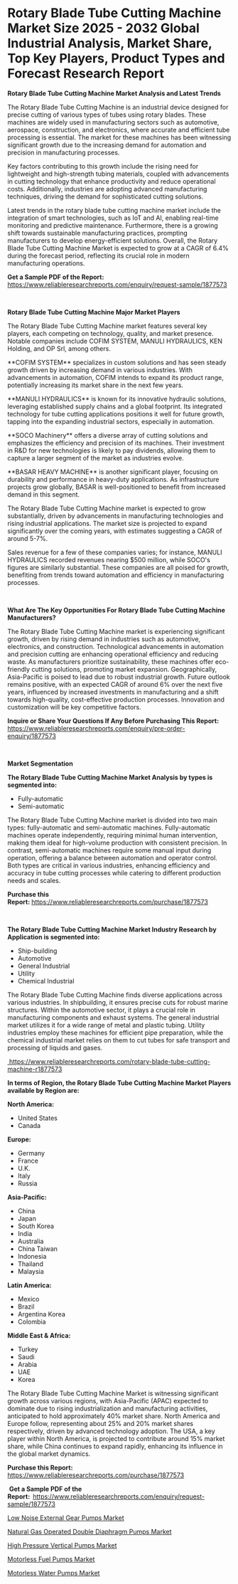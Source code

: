 <p><h1>Rotary Blade Tube Cutting Machine Market Size 2025 - 2032 Global Industrial Analysis, Market Share, Top Key Players, Product Types and Forecast Research Report</h1></p><p><strong>Rotary Blade Tube Cutting Machine Market Analysis and Latest Trends</strong></p>
<p><p>The Rotary Blade Tube Cutting Machine is an industrial device designed for precise cutting of various types of tubes using rotary blades. These machines are widely used in manufacturing sectors such as automotive, aerospace, construction, and electronics, where accurate and efficient tube processing is essential. The market for these machines has been witnessing significant growth due to the increasing demand for automation and precision in manufacturing processes.</p><p>Key factors contributing to this growth include the rising need for lightweight and high-strength tubing materials, coupled with advancements in cutting technology that enhance productivity and reduce operational costs. Additionally, industries are adopting advanced manufacturing techniques, driving the demand for sophisticated cutting solutions.</p><p>Latest trends in the rotary blade tube cutting machine market include the integration of smart technologies, such as IoT and AI, enabling real-time monitoring and predictive maintenance. Furthermore, there is a growing shift towards sustainable manufacturing practices, prompting manufacturers to develop energy-efficient solutions. Overall, the Rotary Blade Tube Cutting Machine Market is expected to grow at a CAGR of 6.4% during the forecast period, reflecting its crucial role in modern manufacturing operations.</p></p>
<p><strong>Get a Sample PDF of the Report:&nbsp;</strong> <a href="https://www.reliableresearchreports.com/enquiry/request-sample/1877573?utm_campaign=118&utm_medium=2&utm_source=Github&utm_content=ia&utm_term=28022025&utm_id=rotary-blade-tube-cutting-machine">https://www.reliableresearchreports.com/enquiry/request-sample/1877573</a></p>
<p>&nbsp;</p>
<p><strong>Rotary Blade Tube Cutting Machine Major Market Players</strong></p>
<p><p>The Rotary Blade Tube Cutting Machine market features several key players, each competing on technology, quality, and market presence. Notable companies include COFIM SYSTEM, MANULI HYDRAULICS, KEN Holding, and OP Srl, among others. </p><p>**COFIM SYSTEM** specializes in custom solutions and has seen steady growth driven by increasing demand in various industries. With advancements in automation, COFIM intends to expand its product range, potentially increasing its market share in the next few years.</p><p>**MANULI HYDRAULICS** is known for its innovative hydraulic solutions, leveraging established supply chains and a global footprint. Its integrated technology for tube cutting applications positions it well for future growth, tapping into the expanding industrial sectors, especially in automation.</p><p>**SOCO Machinery** offers a diverse array of cutting solutions and emphasizes the efficiency and precision of its machines. Their investment in R&D for new technologies is likely to pay dividends, allowing them to capture a larger segment of the market as industries evolve.</p><p>**BASAR HEAVY MACHINE** is another significant player, focusing on durability and performance in heavy-duty applications. As infrastructure projects grow globally, BASAR is well-positioned to benefit from increased demand in this segment.</p><p>The Rotary Blade Tube Cutting Machine market is expected to grow substantially, driven by advancements in manufacturing technologies and rising industrial applications. The market size is projected to expand significantly over the coming years, with estimates suggesting a CAGR of around 5-7%. </p><p>Sales revenue for a few of these companies varies; for instance, MANULI HYDRAULICS recorded revenues nearing $500 million, while SOCO's figures are similarly substantial. These companies are all poised for growth, benefiting from trends toward automation and efficiency in manufacturing processes.</p></p>
<p>&nbsp;</p>
<p><strong>What Are The Key Opportunities For Rotary Blade Tube Cutting Machine Manufacturers?</strong></p>
<p><p>The Rotary Blade Tube Cutting Machine market is experiencing significant growth, driven by rising demand in industries such as automotive, electronics, and construction. Technological advancements in automation and precision cutting are enhancing operational efficiency and reducing waste. As manufacturers prioritize sustainability, these machines offer eco-friendly cutting solutions, promoting market expansion. Geographically, Asia-Pacific is poised to lead due to robust industrial growth. Future outlook remains positive, with an expected CAGR of around 6% over the next five years, influenced by increased investments in manufacturing and a shift towards high-quality, cost-effective production processes. Innovation and customization will be key competitive factors.</p></p>
<p><strong>Inquire or Share Your Questions If Any Before Purchasing This Report:</strong> <a href="https://www.reliableresearchreports.com/enquiry/pre-order-enquiry/1877573?utm_campaign=118&utm_medium=2&utm_source=Github&utm_content=ia&utm_term=28022025&utm_id=rotary-blade-tube-cutting-machine">https://www.reliableresearchreports.com/enquiry/pre-order-enquiry/1877573</a></p>
<p>&nbsp;</p>
<p><strong>Market Segmentation</strong></p>
<p><strong>The Rotary Blade Tube Cutting Machine Market Analysis by types is segmented into:</strong></p>
<p><ul><li>Fully-automatic</li><li>Semi-automatic</li></ul></p>
<p><p>The Rotary Blade Tube Cutting Machine market is divided into two main types: fully-automatic and semi-automatic machines. Fully-automatic machines operate independently, requiring minimal human intervention, making them ideal for high-volume production with consistent precision. In contrast, semi-automatic machines require some manual input during operation, offering a balance between automation and operator control. Both types are critical in various industries, enhancing efficiency and accuracy in tube cutting processes while catering to different production needs and scales.</p></p>
<p><strong>Purchase this Report:&nbsp;</strong><a href="https://www.reliableresearchreports.com/purchase/1877573?utm_campaign=118&utm_medium=2&utm_source=Github&utm_content=ia&utm_term=28022025&utm_id=rotary-blade-tube-cutting-machine">https://www.reliableresearchreports.com/purchase/1877573</a></p>
<p>&nbsp;</p>
<p><strong>The Rotary Blade Tube Cutting Machine Market Industry Research by Application is segmented into:</strong></p>
<p><ul><li>Ship-building</li><li>Automotive</li><li>General Industrial</li><li>Utility</li><li>Chemical Industrial</li></ul></p>
<p><p>The Rotary Blade Tube Cutting Machine finds diverse applications across various industries. In shipbuilding, it ensures precise cuts for robust marine structures. Within the automotive sector, it plays a crucial role in manufacturing components and exhaust systems. The general industrial market utilizes it for a wide range of metal and plastic tubing. Utility industries employ these machines for efficient pipe preparation, while the chemical industrial market relies on them to cut tubes for safe transport and processing of liquids and gases.</p></p>
<p><a href="https://www.reliableresearchreports.com/rotary-blade-tube-cutting-machine-r1877573?utm_campaign=118&utm_medium=2&utm_source=Github&utm_content=ia&utm_term=28022025&utm_id=rotary-blade-tube-cutting-machine">&nbsp;https://www.reliableresearchreports.com/rotary-blade-tube-cutting-machine-r1877573</a></p>
<p><strong>In terms of Region, the Rotary Blade Tube Cutting Machine Market Players available by Region are:</strong></p>
<p>
    <p> <strong> North America: </strong>
        <ul>
            <li>United States</li>
            <li>Canada</li>
        </ul>
        </p> 
    <p> <strong> Europe: </strong>
        <ul>
            <li>Germany</li>
            <li>France</li>
            <li>U.K.</li>
            <li>Italy</li>
            <li>Russia</li>
        </ul>
        </p> 
    <p> <strong> Asia-Pacific: </strong>
        <ul>
            <li>China</li>
            <li>Japan</li>
            <li>South Korea</li>
            <li>India</li>
            <li>Australia</li>
            <li>China Taiwan</li>
            <li>Indonesia</li>
            <li>Thailand</li>
            <li>Malaysia</li>
        </ul>
        </p> 
    <p> <strong> Latin America: </strong>
        <ul>
            <li>Mexico</li>
            <li>Brazil</li>
            <li>Argentina Korea</li>
            <li>Colombia</li>
        </ul>
        </p> 
    <p> <strong> Middle East & Africa: </strong>
        <ul>
            <li>Turkey</li>
            <li>Saudi</li>
            <li>Arabia</li>
            <li>UAE</li>
            <li>Korea</li>
        </ul>
    </p>
    </p>
<p><p>The Rotary Blade Tube Cutting Machine Market is witnessing significant growth across various regions, with Asia-Pacific (APAC) expected to dominate due to rising industrialization and manufacturing activities, anticipated to hold approximately 40% market share. North America and Europe follow, representing about 25% and 20% market shares respectively, driven by advanced technology adoption. The USA, a key player within North America, is projected to contribute around 15% market share, while China continues to expand rapidly, enhancing its influence in the global market dynamics.</p></p>
<p><strong>Purchase this Report: </strong><a href="https://www.reliableresearchreports.com/purchase/1877573?utm_campaign=118&utm_medium=2&utm_source=Github&utm_content=ia&utm_term=28022025&utm_id=rotary-blade-tube-cutting-machine">https://www.reliableresearchreports.com/purchase/1877573</a></p>
<p>&nbsp;<strong>Get a Sample PDF of the Report:&nbsp;&nbsp;</strong><a href="https://www.reliableresearchreports.com/enquiry/request-sample/1877573?utm_campaign=118&utm_medium=2&utm_source=Github&utm_content=ia&utm_term=28022025&utm_id=rotary-blade-tube-cutting-machine">https://www.reliableresearchreports.com/enquiry/request-sample/1877573</a></p>
<p><strong></strong></p>
<p><p><a href="https://github.com/sungbruington660/Market-Research-Report-List-1/blob/main/low-noise-external-gear-pumps-market.md?utm_campaign=118&utm_medium=2&utm_source=Github&utm_content=ia&utm_term=28022025&utm_id=rotary-blade-tube-cutting-machine">Low Noise External Gear Pumps Market</a></p><p><a href="https://github.com/bensemilia864/Market-Research-Report-List-1/blob/main/natural-gas-operated-double-diaphragm-pumps-market.md?utm_campaign=118&utm_medium=2&utm_source=Github&utm_content=ia&utm_term=28022025&utm_id=rotary-blade-tube-cutting-machine">Natural Gas Operated Double Diaphragm Pumps Market</a></p><p><a href="https://github.com/adyawafurber1/Market-Research-Report-List-1/blob/main/high-pressure-vertical-pumps-market.md?utm_campaign=118&utm_medium=2&utm_source=Github&utm_content=ia&utm_term=28022025&utm_id=rotary-blade-tube-cutting-machine">High Pressure Vertical Pumps Market</a></p><p><a href="https://github.com/pimanoruman/Market-Research-Report-List-1/blob/main/motorless-fuel-pumps-market.md?utm_campaign=118&utm_medium=2&utm_source=Github&utm_content=ia&utm_term=28022025&utm_id=rotary-blade-tube-cutting-machine">Motorless Fuel Pumps Market</a></p><p><a href="https://github.com/gerdabatiskzv9/Market-Research-Report-List-1/blob/main/motorless-water-pumps-market.md?utm_campaign=118&utm_medium=2&utm_source=Github&utm_content=ia&utm_term=28022025&utm_id=rotary-blade-tube-cutting-machine">Motorless Water Pumps Market</a></p></p>